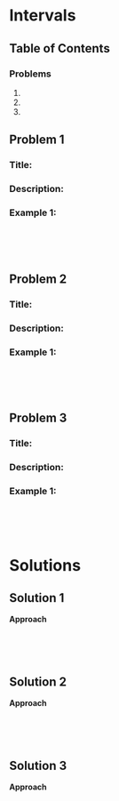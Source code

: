 # Intervals

## Table of Contents

### Problems
1. 
2. 
3. 

## Problem 1

### Title:

### Description:

### Example 1:

<br>
<br>
<br>

## Problem 2

### Title:

### Description:

### Example 1:

<br>
<br>
<br>

## Problem 3

### Title:

### Description:

### Example 1:

<br>
<br>
<br>


# Solutions

## Solution 1

**Approach**

```

```
<br>
<br>

## Solution 2

**Approach**

```

```
<br>
<br>

## Solution 3

**Approach**


```

```

